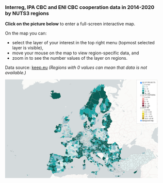 ### Interreg, IPA CBC and ENI CBC cooperation data in 2014-2020 by NUTS3 regions ###

**Click on the picture below** to enter a full-screen interactive map.  

On the map you can:
- select the layer of your interest in the top right menu (topmost selected layer is visible),
- move your mouse on the map to view region-specific data, and
- zoom in to see the number values of the layer on regions.  

Data source: [keep.eu](https://keep.eu) *(Regions with 0 values can mean that data is not available.)*  

[![Click for a full-screen interactive map](images/interreg_map.png)](https://ltalve.github.io/interreg-map/map.html)  
